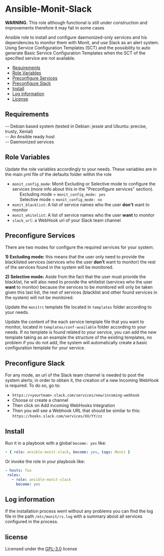 # Ansible-Monit-Slack

**WARNING.** This role although functional is still under construction and improvements therefore it may fail in some cases

Ansible role to install and configure daemonized-only services and his dependencies to monitor them with Monit, and use Slack as an alert system. Using Service Configuration Templates (SCT) and the possibility to auto generate Basic Service Configuration Templates when the SCT of the specified service are not available.

* [Requirements](#requirements)
* [Role Variables](#role-variables)
* [Preconfigure Services](#preconfigure-services)
* [Preconfigure Slack](#preconfigure-slack)
* [Install](#install)
* [Log information](#log-information)
* [License](#license)

## Requirements

   -- Debian based system (tested in Debian: jessie and Ubuntu: precise, trusty, Xenial)  
   -- An Ansible ready host  
   -- Daemonized services

## Role Variables

Update the role variables accordingly to your needs. These variables are in the main.yml file of the defaults folder within the role

* `monit_config_mode`: Monit Excluding or Selective mode to configure the services (more info about this in the "Preconfigure services" section).  
 &nbsp;&nbsp;&nbsp;&nbsp;&nbsp;&nbsp;Excluding mode = `monit_config_mode: yes`  
 &nbsp;&nbsp;&nbsp;&nbsp;&nbsp;&nbsp;Selective mode = `monit_config_mode: no`
* `monit_blacklist`: A list of service names who the user **don't** want to monitor
* `monit_whitelist`: A list of service names who the user **want** to monitor
* `slack_url`: a WebHook url of your Slack team channel

## Preconfigure Services

There are two modes for configure the required services for your system:

**1) Excluding mode:** this means that the user only need to provide the blacklisted services (services who the user **don't** want to monitor) the rest of the services found in the system will be monitored.

**2) Selective mode:** Aside from the fact that the user must provide the blacklist, he will also need to provide the whitelist (services who the user **want** to monitor) because the services to be monitored will only be taken given this last list, the rest of services (blacklist and other found services in the system) will not be monitored.

Update the `monitrc` template file located in `templates` folder according to your needs.

Update the content of the each service template file that you want to monitor, located in `templates/conf-available` folder according to your needs. If no template is found related to your service, you can add the new template taking as an example the structure of the existing templates, no problem if you do not add, the system will automatically create a basic configuration template for your service.

## Preconfigure Slack

For any mode, an url of the Slack team channel is needed to post the system alerts; in order to obtain it, the creation of a new Incoming WebHook is required. To do so, go to:

* `https://<yourteam>.slack.com/services/new/incoming-webhook`
* Choose or create a channel
* Then click on Add incoming WebHooks Integration
* Then you will see a Webhook URL that should be similar to this: `https://hooks.slack.com/services/XX/YY/zz`

## Install

Run it in a playbook with a global `become: yes` like:

```yaml
- { role: ansible-monit-slack, become: yes, tags: Monit }
```

Or invoke the role in your playbook like:

```yaml
- hosts: foo
 roles:
   - role: ansible-monit-slack
     become: yes
```

## Log information

If the installation process went without any problems you can find the log file in the path `/etc/monit/rs.log` with a summary about all services configured in the process.

## license

Licensed under the [GPL-3.0](https://github.com/cracos/ansible-monit-slack/blob/master/LICENSE) license
